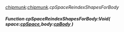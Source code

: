 _[chipmunk](../../modules/chipmunk/chipmunk-module.md):[chipmunk](../../modules/chipmunk/chipmunk-module.md).cpSpaceReindexShapesForBody_
##### Function cpSpaceReindexShapesForBody:Void( space:[cpSpace](../../modules/chipmunk/chipmunk-cpspace.md),body:[cpBody](../../modules/chipmunk/chipmunk-cpbody.md) )
